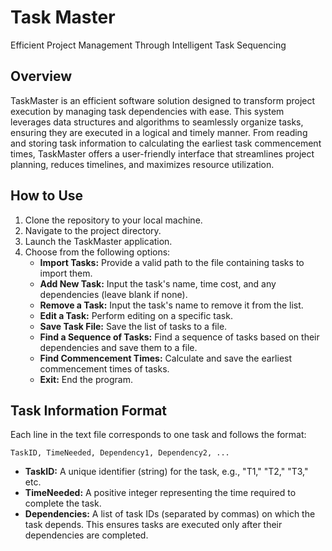 # Task Master
Efficient Project Management Through Intelligent Task Sequencing

## Overview
TaskMaster is an efficient software solution designed to transform project execution by managing task dependencies with ease. This system leverages data structures and algorithms to seamlessly organize tasks, ensuring they are executed in a logical and timely manner. From reading and storing task information to calculating the earliest task commencement times, TaskMaster offers a user-friendly interface that streamlines project planning, reduces timelines, and maximizes resource utilization.

## How to Use

1.  Clone the repository to your local machine.
2.  Navigate to the project directory.
3.  Launch the TaskMaster application.
4.  Choose from the following options:
    -   **Import Tasks:** Provide a valid path to the file containing tasks to import them.
    -   **Add New Task:** Input the task's name, time cost, and any dependencies (leave blank if none).
    -   **Remove a Task:** Input the task's name to remove it from the list.
    -   **Edit a Task:** Perform editing on a specific task.
    -   **Save Task File:** Save the list of tasks to a file.
    -   **Find a Sequence of Tasks:** Find a sequence of tasks based on their dependencies and save them to a file.
    -   **Find Commencement Times:** Calculate and save the earliest commencement times of tasks.
    -   **Exit:** End the program.

## Task Information Format
Each line in the text file corresponds to one task and follows the format:

~~~
TaskID, TimeNeeded, Dependency1, Dependency2, ...
~~~

- **TaskID:** A unique identifier (string) for the task, e.g., "T1," "T2," "T3," etc.
- **TimeNeeded:** A positive integer representing the time required to complete the task.
- **Dependencies:** A list of task IDs (separated by commas) on which the task depends. This ensures tasks are executed only after their dependencies are completed.
